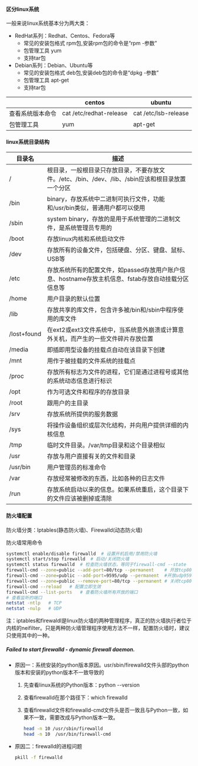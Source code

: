 #### 区分linux系统

一般来说linux系统基本分为两大类：

- RedHat系列：Redhat、Centos、Fedora等
  - 常见的安装包格式 rpm包,安装rpm包的命令是“rpm -参数”
  - 包管理工具 yum
  - 支持tar包
- Debian系列：Debian、Ubuntu等
  - 常见的安装包格式 deb包,安装deb包的命令是“dpkg -参数”
  - 包管理工具 apt-get
  - 支持tar包

|                  | centos                  | ubuntu               |
| ---------------- | ----------------------- | -------------------- |
| 查看系统版本命令 | cat /etc/redhat-release | cat /etc/lsb-release |
| 包管理工具       | yum                     | apt-get              |

#### linux系统目录结构

| 目录名      | 描述                                                         |
| ----------- | ------------------------------------------------------------ |
| /           | 根目录，一般根目录只存放目录，不要存放文件。/etc、/bin、/dev、/lib、/sbin应该和根目录放置一个分区 |
| /bin        | binary，存放系统中二进制可执行文件，功能和/usr/bin类似，普通用户都可以使用 |
| /sbin       | system binary，存放的是用于系统管理的二进制文件，是系统管理员专用的 |
| /boot       | 存放linux内核和系统启动文件                                  |
| /dev        | 存放所有的设备文件，包括硬盘、分区、键盘、鼠标、USB等        |
| /etc        | 存放系统所有的配置文件，如passed存放用户账户信息、hostname存放主机信息、fstab存放自动挂载分区信息等 |
| /home       | 用户目录的默认位置                                           |
| /lib        | 存放共享的库文件，包含许多被/bin和/sbin中程序使用的库文件    |
| /lost+found | 在ext2或ext3文件系统中，当系统意外崩溃或计算意外关机，而产生的一些文件碎片存放位置 |
| /media      | 即插即用型设备的挂载点自动在该目录下创建                     |
| /mnt        | 用作于被挂载的文件系统的挂载点                               |
| /proc       | 存放所有标志为文件的进程，它们是通过进程号或其他的系统动态信息进行标识 |
| /opt        | 作为可选文件和程序的存放目录                                 |
| /root       | 跟用户的主目录                                               |
| /srv        | 存放系统所提供的服务数据                                     |
| /sys        | 将操作设备组织或层次化结构，并向用户提供详细的内核信息       |
| /tmp        | 临时文件目录。/var/tmp目录和这个目录相似                     |
| /usr        | 存放与用户直接有关的文件和目录                               |
| /usr/bin    | 用户管理员的标准命令                                         |
| /var        | 存放经常被修改的东西，比如各种的日志文件                     |
| /run        | 存放系统启动以来的信息。如果系统重启，这个目录下的文件应该被删掉或清除 |

#### 防火墙配置

防火墙分类：Iptables(静态防火墙)、Firewalld(动态防火墙)

防火墙常用命令

```bash
systemctl enable/disable firewalld	# 设置开机启用/禁用防火墙
systemctl start/stop firewalld	# 启动/关闭防火墙
systemctl status firewalld	# 检查防火墙状态，等同于firewall-cmd --state
firewall-cmd --zone=public --add-port=80/tcp --permanent	# 开放tcp80端口
firewall-cmd --zone=public --add-port=9595/udp --permanent	#开放udp9595端口
firewall-cmd --zone=public --remove-port=80/tcp --permanent	# 关闭tcp80端口
firewall-cmd --reload	# 配置立即生效
firewall-cmd --list-ports	# 查看防火墙所有开放的端口
# 查看监听的端口
netstat -ntlp	# TCP
netstat -nulp	# UDP
```

注：iptables和firewaldl是linux防火墙的两种管理程序，真正的防火墙执行者位于内核的neifilter。只是两种防火墙管理程序使用方法不一样，配置防火墙时，建议只使用其中的一种。

##### Failed to start firewalld - dynamic firewall daemon.

- 原因一：系统安装的python版本原因。usr/sbin/firewalld文件头部的python版本和安装的python版本不一致导致的

  1. 先查看linux系统的Python版本：python --version

  2. 查看firewalld在那个路径下：which firewalld

  3. 查看firewalld文件和firewalld-cmd文件头是否一致且与Python一致，如果不一致，需要改成与Python版本一致。

     ```bash
     head -n 10 /usr/sbin/firewalld
     head -n 10  /usr/bin/firewall-cmd
     ```

- 原因二：firewalld的进程问题

  ```bash
  pkill -f firewalld
  ```

  








